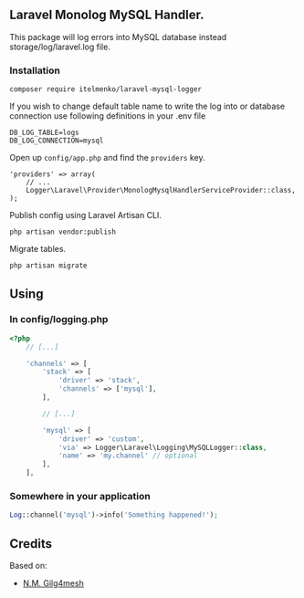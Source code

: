 ## Laravel Monolog MySQL Handler.

This package will log errors into MySQL database instead storage/log/laravel.log file.

### Installation

~~~
composer require itelmenko/laravel-mysql-logger
~~~

If you wish to change default table name to write the log into or database connection use following definitions in your .env file

~~~
DB_LOG_TABLE=logs
DB_LOG_CONNECTION=mysql
~~~

Open up `config/app.php` and find the `providers` key.

~~~
'providers' => array(
    // ...
    Logger\Laravel\Provider\MonologMysqlHandlerServiceProvider::class,
);
~~~

Publish config using Laravel Artisan CLI.

~~~
php artisan vendor:publish
~~~

Migrate tables.

~~~
php artisan migrate
~~~

## Using

### In config/logging.php
```php
<?php
    // [...]

    'channels' => [
        'stack' => [
            'driver' => 'stack',
            'channels' => ['mysql'],
        ],

        // [...]

        'mysql' => [
            'driver' => 'custom',
            'via' => Logger\Laravel\Logging\MySQLLogger::class,
            'name' => 'my.channel' // optional
        ],
    ],
```

### Somewhere in your application

```php
Log::channel('mysql')->info('Something happened!');
```

## Credits

Based on:

- [N.M. Gilg4mesh](https://raw.githubusercontent.com/Gilg4mesh/monolog-mysql/) 

